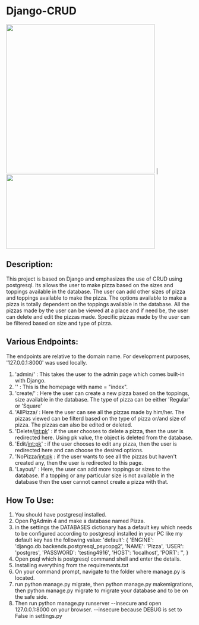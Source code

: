# Django-CRUD

<img src="https://cdn-cjmik.nitrocdn.com/UjszoEMIGzQLBmRYICliaPmdTnvQlovN/assets/static/optimized/rev-381f457/wp-content/uploads/2019/05/postgre-database-development-india.png" width="400"> | <img src="https://static.djangoproject.com/img/logos/django-logo-positive.png" width="400" height="200"> 
## Description:
This project is based on Django and emphasizes the use of CRUD using postgresql. Its allows the user to make pizza based on the sizes and toppings available in the database.
The user can add other sizes of pizza and toppings available to make the pizza. The options available to make a pizza is totally dependent on the toppings available in the 
database. All the pizzas made by the user can be viewed at a place and if need be, the user can delete and edit the pizzas made. Specific pizzas made by the user can 
be filtered based on size and type of pizza.

## Various Endpoints:
The endpoints are relative to the domain name. For development purposes, '127.0.0.1:8000' was used locally.
1. 'admin/' : This takes the user to the admin page which comes built-in with Django.
2. '' : This is the homepage with name = "index". 
3. 'create/' : Here the user can create a new pizza based on the toppings, size available in the database. The type of pizza can be either 'Regular' or 'Square'
4. 'AllPizza/ : Here the user can see all the pizzas made by him/her. The pizzas viewed can be filterd based on the type of pizza or/and size of pizza. The pizzas
                can also be edited or deleted.
5. 'Delete/<int:pk>' : if the user chooses to delete a pizza, then the user is redirected here. Using pk value, the object is deleted from the database.
6. 'Edit/<int:pk>' : if the user chooses to edit any pizza, then the user is redirected here and can choose the desired options. 
7. 'NoPizza/<int:pk> : if the user wants to see all the pizzas but haven't created any, then the user is redirected to this page. 
8. 'Layout/' : Here, the user can add more toppings or sizes to the database. If a topping or any particular size is not available in the database then the user cannot 
               cannot create a pizza with that.
               
## How To Use:
1. You should have postgresql installed.
2. Open PgAdmin 4 and make a database named Pizza.
3. in the settings the DATABASES dictionary has a default key which needs to be configured according to postgresql installed in your PC like my default key has the following value:
'default': {
        'ENGINE': 'django.db.backends.postgresql_psycopg2',
        'NAME': 'Pizza',
        'USER': 'postgres',
        'PASSWORD': 'testing4916',
        'HOST': 'localhost',
        'PORT': '',
    }
4. Open psql which is postgresql command shell and enter the details.
5. Installing everything from the requirements.txt
6. On your command prompt, navigate to the folder where manage.py is located.
7. run python manage.py migrate, then python manage.py makemigrations, then python manage.py migrate to migrate your database and to be on the safe side.
8. Then run python manage.py runserver --insecure and open 127.0.0.1:8000 on your browser. --insecure because DEBUG is set to False in settings.py
